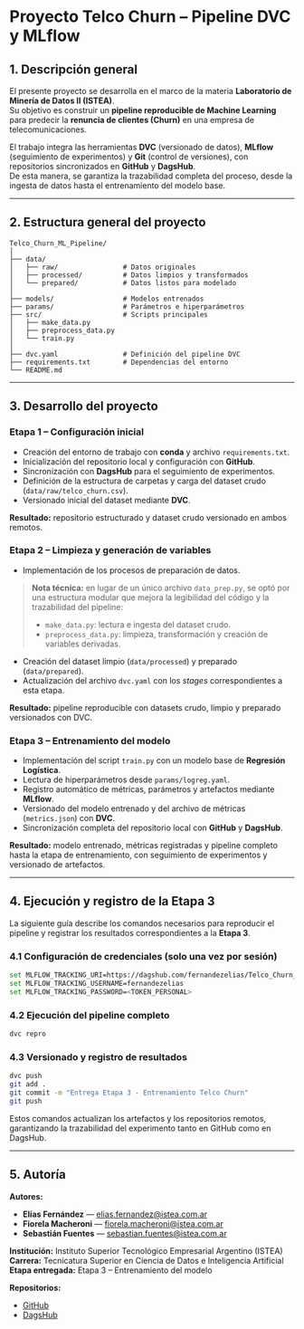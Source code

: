 # Proyecto Telco Churn – Pipeline DVC y MLflow

## 1. Descripción general

El presente proyecto se desarrolla en el marco de la materia **Laboratorio de Minería de Datos II (ISTEA)**.  
Su objetivo es construir un **pipeline reproducible de Machine Learning** para predecir la **renuncia de clientes (Churn)** en una empresa de telecomunicaciones.

El trabajo integra las herramientas **DVC** (versionado de datos), **MLflow** (seguimiento de experimentos) y **Git** (control de versiones), con repositorios sincronizados en **GitHub** y **DagsHub**.  
De esta manera, se garantiza la trazabilidad completa del proceso, desde la ingesta de datos hasta el entrenamiento del modelo base.

---

## 2. Estructura general del proyecto

```
Telco_Churn_ML_Pipeline/
│
├── data/
│   ├── raw/                # Datos originales
│   ├── processed/          # Datos limpios y transformados
│   └── prepared/           # Datos listos para modelado
│
├── models/                 # Modelos entrenados
├── params/                 # Parámetros e hiperparámetros
├── src/                    # Scripts principales
│   ├── make_data.py
│   ├── preprocess_data.py
│   └── train.py
│
├── dvc.yaml                # Definición del pipeline DVC
├── requirements.txt        # Dependencias del entorno
└── README.md
```

---

## 3. Desarrollo del proyecto

### **Etapa 1 – Configuración inicial**
- Creación del entorno de trabajo con **conda** y archivo `requirements.txt`.
- Inicialización del repositorio local y configuración con **GitHub**.
- Sincronización con **DagsHub** para el seguimiento de experimentos.  
- Definición de la estructura de carpetas y carga del dataset crudo (`data/raw/telco_churn.csv`).
- Versionado inicial del dataset mediante **DVC**.

**Resultado:** repositorio estructurado y dataset crudo versionado en ambos remotos.


### **Etapa 2 – Limpieza y generación de variables**
- Implementación de los procesos de preparación de datos.

> **Nota técnica:** en lugar de un único archivo `data_prep.py`, se optó por una estructura modular que mejora la legibilidad del código y la trazabilidad del pipeline:
> - `make_data.py`: lectura e ingesta del dataset crudo.  
> - `preprocess_data.py`: limpieza, transformación y creación de variables derivadas.

- Creación del dataset limpio (`data/processed`) y preparado (`data/prepared`).
- Actualización del archivo `dvc.yaml` con los *stages* correspondientes a esta etapa.

**Resultado:** pipeline reproducible con datasets crudo, limpio y preparado versionados con DVC.


### **Etapa 3 – Entrenamiento del modelo**
- Implementación del script `train.py` con un modelo base de **Regresión Logística**.  
- Lectura de hiperparámetros desde `params/logreg.yaml`.
- Registro automático de métricas, parámetros y artefactos mediante **MLflow**.  
- Versionado del modelo entrenado y del archivo de métricas (`metrics.json`) con **DVC**.
- Sincronización completa del repositorio local con **GitHub** y **DagsHub**.

**Resultado:** modelo entrenado, métricas registradas y pipeline completo hasta la etapa de entrenamiento, con seguimiento de experimentos y versionado de artefactos.

---

## 4. Ejecución y registro de la Etapa 3

La siguiente guía describe los comandos necesarios para reproducir el pipeline y registrar los resultados correspondientes a la **Etapa 3**.  

### 4.1 Configuración de credenciales (solo una vez por sesión)
```bash
set MLFLOW_TRACKING_URI=https://dagshub.com/fernandezelias/Telco_Churn_ML_Pipeline.mlflow
set MLFLOW_TRACKING_USERNAME=fernandezelias
set MLFLOW_TRACKING_PASSWORD=<TOKEN_PERSONAL>
```

### 4.2 Ejecución del pipeline completo
```bash
dvc repro
```

### 4.3 Versionado y registro de resultados
```bash
dvc push
git add .
git commit -m "Entrega Etapa 3 - Entrenamiento Telco Churn"
git push
```

Estos comandos actualizan los artefactos y los repositorios remotos, garantizando la trazabilidad del experimento tanto en GitHub como en DagsHub.

---

## 5. Autoría

**Autores:**
- **Elías Fernández** — elias.fernandez@istea.com.ar
- **Fiorela Macheroni** — fiorela.macheroni@istea.com.ar
- **Sebastián Fuentes** — sebastian.fuentes@istea.com.ar

**Institución:** Instituto Superior Tecnológico Empresarial Argentino (ISTEA)  
**Carrera:** Tecnicatura Superior en Ciencia de Datos e Inteligencia Artificial  
**Etapa entregada:** Etapa 3 – Entrenamiento del modelo

**Repositorios:**
- [GitHub](https://github.com/fernandezelias/Telco_Churn_ML_Pipeline)
- [DagsHub](https://dagshub.com/fernandezelias/Telco_Churn_ML_Pipeline)
